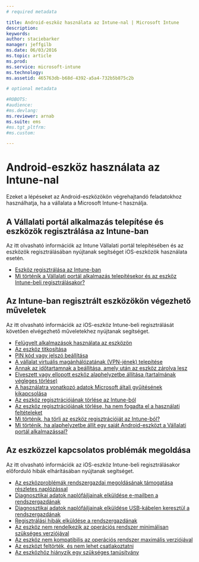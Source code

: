 ```yaml
---
# required metadata

title: Android-eszköz használata az Intune-nal | Microsoft Intune
description:
keywords:
author: staciebarker
manager: jeffgilb
ms.date: 06/03/2016
ms.topic: article
ms.prod:
ms.service: microsoft-intune
ms.technology:
ms.assetid: 465763db-b68d-4392-a5a4-732b5b875c2b

# optional metadata

#ROBOTS:
#audience:
#ms.devlang:
ms.reviewer: arnab
ms.suite: ems
#ms.tgt_pltfrm:
#ms.custom:

---
```



# Android-eszköz használata az Intune-nal

Ezeket a lépéseket az Android-eszközökön végrehajtandó feladatokhoz használhatja, ha a vállalata a Microsoft Intune-t használja.

## A Vállalati portál alkalmazás telepítése és eszközök regisztrálása az Intune-ban

Az itt olvasható információk az Intune Vállalati portál telepítésében és az eszközök regisztrálásában nyújtanak segítséget iOS-eszközök használata esetén.

- [Eszköz regisztrálása az Intune-ban](enroll-your-device-in-Intune-android.md)</br>
- [Mi történik a Vállalati portál alkalmazás telepítésekor és az eszköz Intune-beli regisztrálásakor?](what-happens-if-you-install-the-company-portal-app-and-enroll-your-device-in-intune-android.md)

## Az Intune-ban regisztrált eszközökön végezhető műveletek

Az itt olvasható információk az iOS-eszköz Intune-beli regisztrálását követően elvégezhető műveletekhez nyújtanak segítséget.

- [Felügyelt alkalmazások használata az eszközön](use-managed-apps-on-your-device-android.md)</br>
- [Az eszköz titkosítása](encrypt-your-device-android.md)</br>
- [PIN kód vagy jelszó beállítása](set-your-pin-or-password-android.md)</br>
- [A vállalat virtuális magánhálózatának (VPN-jének) telepítése](install-your-companys-virtual-private-network-VPN-android.md)</br>
- [Annak az időtartamnak a beállítása, amely után az eszköz zárolva lesz](set-the-amount-of-time-before-your-device-is-locked-android.md)</br>
- [Elveszett vagy ellopott eszköz alaphelyzetbe állítása (tartalmának végleges törlése)](reset-erase-your-lost-or-stolen-device-android.md)</br>
- [A használatra vonatkozó adatok Microsoft általi gyűjtésének kikapcsolása](turn-off-microsoft-usage-data-collection-android.md)</br>
- [Az eszköz regisztrációjának törlése az Intune-ból](unenroll-your-device-from-intune-android.md)</br>
- [Az eszköz regisztrációjának törlése, ha nem fogadta el a használati feltételeket](unenroll-your-device-from-intune-if-you-declined-terms-of-use-android.md)</br>
- [Mi történik, ha törli az eszköz regisztrációját az Intune-ból?](what-happens-if-you-unenroll-your-device-from-intune-android.md)</br>
- [Mi történik, ha alaphelyzetbe állít egy saját Android-eszközt a Vállalati portál alkalmazással?](what-happens-if-you-reset-your-device-using-the-company-portal-android.md)

## Az eszközzel kapcsolatos problémák megoldása

Az itt olvasható információk az iOS-eszköz Intune-beli regisztrálásakor előforduló hibák elhárításában nyújtanak segítséget.

- [Az eszközproblémák rendszergazdai megoldásának támogatása részletes naplózással](use-verbose-logging-to-help-your-it-administrator-fix-device-issues-android.md)</br>
- [Diagnosztikai adatok naplófájljainak elküldése e-mailben a rendszergazdának](send-diagnostic-data-logs-to-your-it-administrator-using-email-android.md)</br>
- [Diagnosztikai adatok naplófájljainak elküldése USB-kábelen keresztül a rendszergazdának](send-diagnostic-data-logs-to-your-it-administrator-using-a-usb-cable-android.md)</br>
- [Regisztrálási hibák elküldése a rendszergazdának](send-enrollment-errors-to-your-it-administrator-android.md)</br>
- [Az eszköz nem rendelkezik az operációs rendszer minimálisan szükséges verziójával](device-doesnt-have-the-required-minimum-operating-system-version-android.md)</br>
- [Az eszköz nem kompatibilis az operációs rendszer maximális verziójával](device-doesnt-comply-with-maximum-operating-system-version-android.md)</br>
- [Az eszközt feltörték, és nem lehet csatlakoztatni](your-device-is-rooted-and-you-cant-connect-android.md)</br>
- [Az eszközhöz hiányzik egy szükséges tanúsítvány](your-device-is-missing-a-required-certificate-android.md)</br>




<!--HONumber=Jun16_HO1-->


